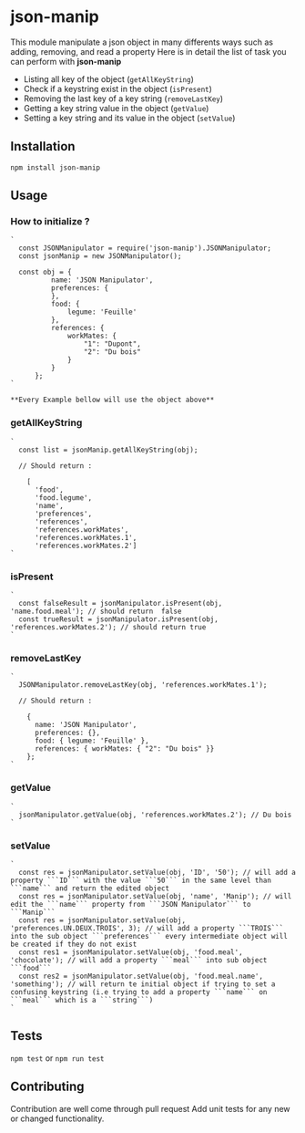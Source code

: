 # json-manip

This module manipulate a json object in many differents ways such as adding, removing, and read a property
Here is in detail the list of task you can perform with **json-manip**

* Listing all key of the object (`getAllKeyString`)
* Check if a keystring exist in the object (`isPresent`)
* Removing the last key of a key string (`removeLastKey`)
* Getting a key string value in the object (`getValue`)
* Setting a key string and its value in the object (`setValue`)

## Installation

  `npm install json-manip`

## Usage

### How to initialize ?
    `
      const JSONManipulator = require('json-manip').JSONManipulator;
      const jsonManip = new JSONManipulator();

      const obj = {
              name: 'JSON Manipulator',
              preferences: {
              },
              food: {
                  legume: 'Feuille'
              },
              references: {
                  workMates: {
                      "1": "Dupont",
                      "2": "Du bois"
                  }
              }
          };        
    `

    **Every Example bellow will use the object above**

### getAllKeyString    

    ` 
      const list = jsonManip.getAllKeyString(obj);          

      // Should return : 
    
        [
          'food',
          'food.legume',
          'name',
          'preferences',
          'references',
          'references.workMates',
          'references.workMates.1',
          'references.workMates.2']
    `

### isPresent

    `
      const falseResult = jsonManipulator.isPresent(obj, 'name.food.meal'); // should return  false
      const trueResult = jsonManipulator.isPresent(obj, 'references.workMates.2'); // should return true
    `

### removeLastKey

    `
      JSONManipulator.removeLastKey(obj, 'references.workMates.1');

      // Should return : 

        {
          name: 'JSON Manipulator',
          preferences: {},
          food: { legume: 'Feuille' },
          references: { workMates: { "2": "Du bois" }}
        };
    `

### getValue

    `
      jsonManipulator.getValue(obj, 'references.workMates.2'); // Du bois
    `

### setValue

    `
      const res = jsonManipulator.setValue(obj, 'ID', '50'); // will add a property ```ID``` with the value ```50``` in the same level than ```name``` and return the edited object
      const res = jsonManipulator.setValue(obj, 'name', 'Manip'); // will edit the ```name``` property from ```JSON Manipulator``` to ```Manip```
      const res = jsonManipulator.setValue(obj, 'preferences.UN.DEUX.TROIS', 3); // will add a property ```TROIS``` into the sub object ```preferences``` every intermediate object will be created if they do not exist
      const res1 = jsonManipulator.setValue(obj, 'food.meal', 'chocolate'); // will add a property ```meal``` into sub object ```food```
      const res2 = jsonManipulator.setValue(obj, 'food.meal.name', 'something'); // will return te initial object if trying to set a confusing keystring (i.e trying to add a property ```name``` on ```meal``` which is a ```string```)
    `  

## Tests

  `npm test` or `npm run test`

## Contributing

Contribution are well come through pull request
Add unit tests for any new or changed functionality.

